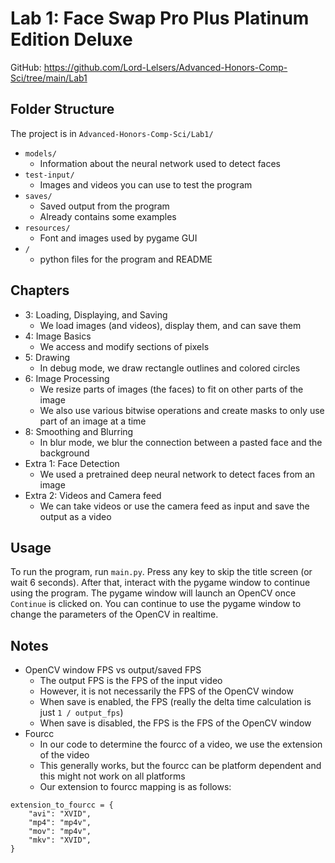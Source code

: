 # Lab 1: Face Swap Pro Plus Platinum Edition Deluxe

GitHub: https://github.com/Lord-Lelsers/Advanced-Honors-Comp-Sci/tree/main/Lab1

## Folder Structure

The project is in `Advanced-Honors-Comp-Sci/Lab1/`

- `models/`
	- Information about the neural network used to detect faces
- `test-input/`
	- Images and videos you can use to test the program
- `saves/`
	- Saved output from the program
	- Already contains some examples
- `resources/`
	- Font and images used by pygame GUI
- `/`
	- python files for the program and README

## Chapters

- 3: Loading, Displaying, and Saving
	- We load images (and videos), display them, and can save them
- 4: Image Basics
	- We access and modify sections of pixels
- 5: Drawing
	- In debug mode, we draw rectangle outlines and colored circles
- 6: Image Processing
	- We resize parts of images (the faces) to fit on other parts of the image
	- We also use various bitwise operations and create masks to only use part of an image at a time
- 8: Smoothing and Blurring
	- In blur mode, we blur the connection between a pasted face and the background
- Extra 1: Face Detection
	- We used a pretrained deep neural network to detect faces from an image
- Extra 2: Videos and Camera feed
	- We can take videos or use the camera feed as input and save the output as a video

## Usage

To run the program, run `main.py`.
Press any key to skip the title screen (or wait 6 seconds).
After that, interact with the pygame window to continue using the program.
The pygame window will launch an OpenCV once `Continue` is clicked on.
You can continue to use the pygame window to change the parameters of the OpenCV in realtime.

## Notes

- OpenCV window FPS vs output/saved FPS
	- The output FPS is the FPS of the input video
	- However, it is not necessarily the FPS of the OpenCV window
	- When save is enabled, the FPS (really the delta time calculation is just `1 / output_fps`)
	- When save is disabled, the FPS is the FPS of the OpenCV window
- Fourcc
	- In our code to determine the fourcc of a video, we use the extension of the video
	- This generally works, but the fourcc can be platform dependent and this might not work on all platforms
	- Our extension to fourcc mapping is as follows:
```
extension_to_fourcc = {
	"avi": "XVID",
	"mp4": "mp4v",
	"mov": "mp4v",
	"mkv": "XVID",
}
```